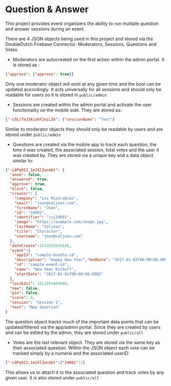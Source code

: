 # Question & Answer

This project provides event organizers the ability to run multiple question and answer sessions during an event.

There are 4 JSON objects being used in this project and stored via the DoubleDutch Firebase Connector: Moderators, Sessions, Questions and Votes.

* Moderators are autocreated on the first action within the admin portal. It is stored as :
```json
{"approve": {"approve": true}}
```

Only one moderator object will exist at any given time and the bool can be updated accordingly. It acts universally for all sessions and should only be readable for users so it is stored in `public/admin`

* Sessions are created within the admin portal and activate the user functionality on the mobile side. They are stored as:
```json
{"-L0LcTeJ3AiahF2eiLZm": {"sessionName": "Test"}
```

Similar to moderator objects they should only be readable by users and are stored under `public/admin`

* Questions are created via the mobile app to track each question, the time it was created, the associated session, total votes and the user it was created by. They are stored via a unique key and a data object similar to:
```json
{"-L0Pq9I2_1mJXlZwcmbt": {
  "anom": false,
  "answered": true,
  "approve": true,
  "block": false,
  "creator": {
    "company": "Les Misérables",
    "email": "jean@valjean.com",
    "firstName": "Jean",
    "id": "24601",
    "identifier": "jvj24601",
    "image": "https://example.com/image.jpg",
    "lastName": "Valjean",
    "title": "Character",
    "username": "jean@valjean.com"
  },
  "dateCreate":1513352635626,
  "event":{
    "appId": "sample-bundle-id",
    "description": "Happy New Year","endDate": "2017-01-02T00:00:00.000Z",
    "id": "sample-event-id",
    "name": "New Year Kickoff",
    "startDate": "2017-01-01T00:00:00.000Z"
  },
  "lastEdit": 1513353401000,
  "new": false,
  "pin": false,
  "score": 0,
  "session": "Session 1",
  "text": "New Question"
}
```

The question object tracks much of the important data points that can be updated/filtered via the app/admin portal. Since they are created by users and can be edited by the admin, they are stored under `public/all`

* Votes are the last relevant object. They are stored via the same key as their associated question. Within the JSON object each vote can be tracked simply by a numeral and the associated userID:
```json
{"-L0Pq9I2_1mJXlZwcmbt":{"24601":1}
```

This allows us to attach it to the associated question and track votes by any given user. It is also stored under `public/all`

